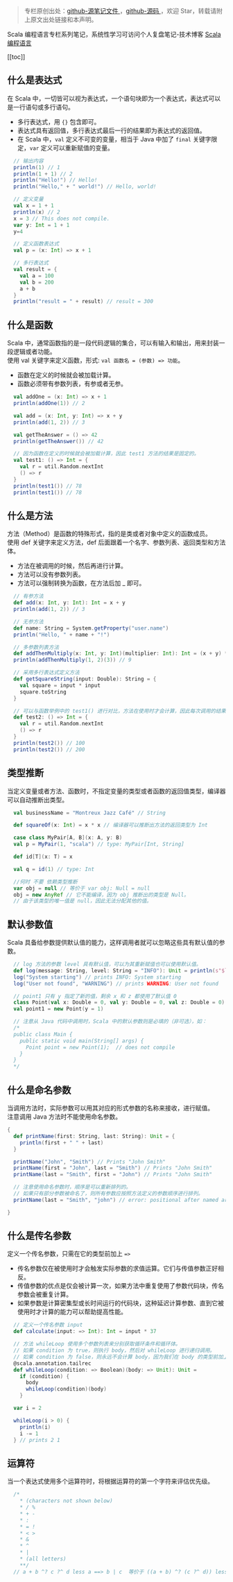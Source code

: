 > 专栏原创出处：[github-源笔记文件 ](https://github.com/GourdErwa/review-notes/tree/master/language/scala-basis) ，[github-源码 ](https://github.com/GourdErwa/scala-advanced/tree/master/scala-base/src/main/scala/com/gourd/scala/base/)，欢迎 Star，转载请附上原文出处链接和本声明。

Scala 编程语言专栏系列笔记，系统性学习可访问个人复盘笔记-技术博客 [Scala 编程语言 ](https://review-notes.top/language/scala-basis/)

[[toc]]  
## 什么是表达式
在 Scala 中，一切皆可以视为表达式，一个语句块即为一个表达式，表达式可以是一行语句或多行语句。
* 多行表达式，用 `{}` 包含即可。  
* 表达式具有返回值，多行表达式最后一行的结果即为表达式的返回值。  
* 在 Scala 中，`val` 定义不可变的变量，相当于 Java 中加了 `final` 关键字限定，`var` 定义可以重新赋值的变量。
```scala
  // 输出内容
  println(1) // 1
  println(1 + 1) // 2
  println("Hello!") // Hello!
  println("Hello," + " world!") // Hello, world!

  // 定义变量
  val x = 1 + 1
  println(x) // 2
  x = 3 // This does not compile.
  var y: Int = 1 + 1
  y=4

  // 定义函数表达式
  val p = (x: Int) => x + 1

  // 多行表达式
  val result = { 
    val a = 100
    val b = 200
    a + b
  } 
  println("result = " + result) // result = 300 
```
## 什么是函数
Scala 中，通常函数指的是一段代码逻辑的集合，可以有输入和输出，用来封装一段逻辑或者功能。  
使用 val 关键字来定义函数，形式: `val 函数名 = (参数) => 功能`。  
* 函数在定义的时候就会被加载计算。  
* 函数必须带有参数列表，有参或者无参。
```scala
  val addOne = (x: Int) => x + 1
  println(addOne(1)) // 2

  val add = (x: Int, y: Int) => x + y
  println(add(1, 2)) // 3

  val getTheAnswer = () => 42
  println(getTheAnswer()) // 42

  // 因为函数在定义的时候就会被加载计算，因此 test1 方法的结果是固定的。
  val test1: () => Int = {
    val r = util.Random.nextInt
    () => r
  }
  println(test1()) // 78
  println(test1()) // 78
```
## 什么是方法
方法（Method）是函数的特殊形式，指的是类或者对象中定义的函数成员。  
使用 def 关键字来定义方法，def 后面跟着一个名字、参数列表、返回类型和方法体。  
* 方法在被调用的时候，然后再进行计算。  
* 方法可以没有参数列表。  
* 方法可以强制转换为函数，在方法后加 _ 即可。
```scala
  // 有参方法
  def add(x: Int, y: Int): Int = x + y
  println(add(1, 2)) // 3

  // 无参方法
  def name: String = System.getProperty("user.name")
  println("Hello, " + name + "!")

  // 多参数列表方法
  def addThenMultiply(x: Int, y: Int)(multiplier: Int): Int = (x + y) * multiplier
  println(addThenMultiply(1, 2)(3)) // 9

  // 采用多行表达式定义方法
  def getSquareString(input: Double): String = {
    val square = input * input
    square.toString
  }

  // 可以与函数举例中的 test1() 进行对比，方法在使用时才会计算，因此每次调用的结果都不同。
  def test2: () => Int = {
    val r = util.Random.nextInt
    () => r
  }
  println(test2()) // 100
  println(test2()) // 200
```
## 类型推断
当定义变量或者方法、函数时，不指定变量的类型或者函数的返回值类型，编译器可以自动推断出类型。
```scala
  val businessName = "Montreux Jazz Café" // String

  def squareOf(x: Int) = x * x // 编译器可以推断出方法的返回类型为 Int

  case class MyPair[A, B](x: A, y: B)
  val p = MyPair(1, "scala") // type: MyPair[Int, String]

  def id[T](x: T) = x

  val q = id(1) // type: Int

  //何时 不要 依赖类型推断
  var obj = null // 等价于 var obj: Null = null
  obj = new AnyRef // 它不能编译，因为 obj 推断出的类型是 Null。
  // 由于该类型的唯一值是 null，因此无法分配其他的值。
```
## 默认参数值
Scala 具备给参数提供默认值的能力，这样调用者就可以忽略这些具有默认值的参数。
```scala
  // log 方法的参数 level 具有默认值，可以为其重新赋值也可以使用默认值。
  def log(message: String, level: String = "INFO"): Unit = println(s"$level: $message")
  log("System starting") // prints INFO: System starting
  log("User not found", "WARNING") // prints WARNING: User not found

  // point1 只有 y 指定了新的值，剩余 x 和 z 都使用了默认值 0
  class Point(val x: Double = 0, val y: Double = 0, val z: Double = 0)
  val point1 = new Point(y = 1)

  // 注意从 Java 代码中调用时，Scala 中的默认参数则是必填的（非可选），如：
  /*
  public class Main {
    public static void main(String[] args) {
      Point point = new Point(1);  // does not compile
    }
  }
  */
```
## 什么是命名参数
当调用方法时，实际参数可以用其对应的形式参数的名称来接收，进行赋值。  
注意调用 Java 方法时不能使用命名参数。
```scala
{
  def printName(first: String, last: String): Unit = {
    println(first + " " + last)
  }

  printName("John", "Smith") // Prints "John Smith"
  printName(first = "John", last = "Smith") // Prints "John Smith"
  printName(last = "Smith", first = "John") // Prints "John Smith"

  // 注意使用命名参数时，顺序是可以重新排列的。
  // 如果只有部分参数被命名了，则所有参数应按照方法定义的参数顺序进行排列。
  printName(last = "Smith", "john") // error: positional after named argument

}
```
## 什么是传名参数  
定义一个传名参数，只需在它的类型前加上 `=>`  
* 传名参数仅在被使用时才会触发实际参数的求值运算。它们与传值参数正好相反。  
* 传值参数的优点是仅会被计算一次，如果方法中重复使用了参数代码块，传名参数会被重复计算。  
* 如果参数是计算密集型或长时间运行的代码块，这种延迟计算参数、直到它被使用时才计算的能力可以帮助提高性能。
```scala
  // 定义一个传名参数 input
  def calculate(input: => Int): Int = input * 37

  // 方法 whileLoop 使用多个参数列表来分别获取循环条件和循环体。 
  // 如果 condition 为 true，则执行 body，然后对 whileLoop 进行递归调用。
  // 如果 condition 为 false，则永远不会计算 body，因为我们在 body 的类型前加上了 =>。
  @scala.annotation.tailrec
  def whileLoop(condition: => Boolean)(body: => Unit): Unit =
    if (condition) {
      body
      whileLoop(condition)(body)
    }

  var i = 2

  whileLoop(i > 0) {
    println(i)
    i -= 1
  } // prints 2 1
```
## 运算符
当一个表达式使用多个运算符时，将根据运算符的第一个字符来评估优先级。
```scala
  /* 
    * (characters not shown below)
    * / %
    * + -
    * :
    * = !
    * < >
    * &
    * ^
    * |
    * (all letters)
    **/
  // a + b ^? c ?^ d less a ==> b | c  等价于 ((a + b) ^? (c ?^ d)) less ((a ==> b) | c)
```